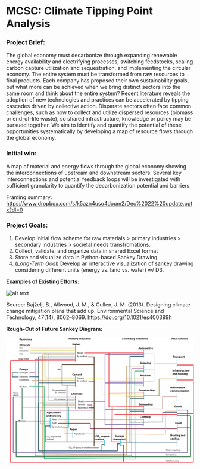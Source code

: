 # **MCSC: Climate Tipping Point Analysis** 

### **Project Brief**: 

<p>The global economy must decarbonize through expanding renewable energy availability and electrifying processes, switching feedstocks, scaling carbon capture utilization and sequestration, and implementing the circular economy. The entire system must be transformed from raw resources to final products. Each company has proposed their own sustainability goals, but what more can be achieved when we bring distinct sectors into the same room and think about the entire system? Recent literature reveals the adoption of new technologies and practices can be accelerated by tipping cascades driven by collective action. Disparate sectors often face common challenges, such as how to collect and utilize dispersed resources (biomass or end-of-life waste), so shared infrastructure, knowledge or policy may be pursued together. We aim to identify and quantify the potential of these opportunities systematically by developing a map of resource flows through the global economy.</p> 

### Initial win:

A map of material and energy flows through the global economy showing the interconnections of upstream and downstream sectors. Several key interconnections and potential feedback loops will be investigated with sufficient granularity to quantify the decarbonization potential and barriers.

Framing summary: https://www.dropbox.com/s/k5azn4uso4doum2/Dec%2022%20update.pptx?dl=0

### Project Goals: 

1. Develop initial flow scheme for raw materials > primary industries > secondary industries > societal needs transfromations. 
2. Collect, validate, and organize data in shared Excel format 
3. Store and visualize data in Python-based Sankey Drawing 
4. (*Long-Term Goal*) Develop an interactive visualization of sankey drawing considering different units (energy vs. land vs. water) w/ D3. 

**Examples of Existing Efforts:**

![alt text](https://github.com/lamaoudi/climatetippingpoint/blob/main/Bajželj_2013_GlobalSankey.png?raw=true)

Source: Bajželj, B., Allwood, J. M., & Cullen, J. M. (2013). Designing climate change mitigation plans that add up. Environmental Science and Technology, 47(14), 8062–8069. https://doi.org/10.1021/es400399h

**Rough-Cut of Future Sankey Diagram:**

![alt text](https://github.com/lamaoudi/climatetippingpoint/blob/main/SampleSankey_Katie.png?raw=true)
